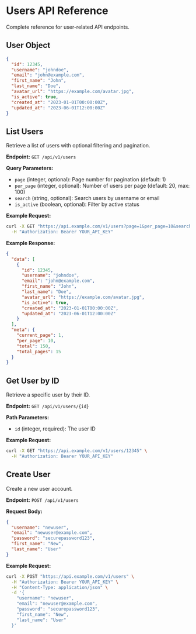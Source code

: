 # Users API Reference

Complete reference for user-related API endpoints.

## User Object

```json
{
  "id": 12345,
  "username": "johndoe",
  "email": "john@example.com",
  "first_name": "John",
  "last_name": "Doe",
  "avatar_url": "https://example.com/avatar.jpg",
  "is_active": true,
  "created_at": "2023-01-01T00:00:00Z",
  "updated_at": "2023-06-01T12:00:00Z"
}
```

## List Users

Retrieve a list of users with optional filtering and pagination.

**Endpoint:** `GET /api/v1/users`

**Query Parameters:**
- `page` (integer, optional): Page number for pagination (default: 1)
- `per_page` (integer, optional): Number of users per page (default: 20, max: 100)
- `search` (string, optional): Search users by username or email
- `is_active` (boolean, optional): Filter by active status

**Example Request:**
```bash
curl -X GET "https://api.example.com/v1/users?page=1&per_page=10&search=john" \
  -H "Authorization: Bearer YOUR_API_KEY"
```

**Example Response:**
```json
{
  "data": [
    {
      "id": 12345,
      "username": "johndoe",
      "email": "john@example.com",
      "first_name": "John",
      "last_name": "Doe",
      "avatar_url": "https://example.com/avatar.jpg",
      "is_active": true,
      "created_at": "2023-01-01T00:00:00Z",
      "updated_at": "2023-06-01T12:00:00Z"
    }
  ],
  "meta": {
    "current_page": 1,
    "per_page": 10,
    "total": 150,
    "total_pages": 15
  }
}
```

## Get User by ID

Retrieve a specific user by their ID.

**Endpoint:** `GET /api/v1/users/{id}`

**Path Parameters:**
- `id` (integer, required): The user ID

**Example Request:**
```bash
curl -X GET "https://api.example.com/v1/users/12345" \
  -H "Authorization: Bearer YOUR_API_KEY"
```

## Create User

Create a new user account.

**Endpoint:** `POST /api/v1/users`

**Request Body:**
```json
{
  "username": "newuser",
  "email": "newuser@example.com",
  "password": "securepassword123",
  "first_name": "New",
  "last_name": "User"
}
```

**Example Request:**
```bash
curl -X POST "https://api.example.com/v1/users" \
  -H "Authorization: Bearer YOUR_API_KEY" \
  -H "Content-Type: application/json" \
  -d '{
    "username": "newuser",
    "email": "newuser@example.com", 
    "password": "securepassword123",
    "first_name": "New",
    "last_name": "User"
  }'
``` 